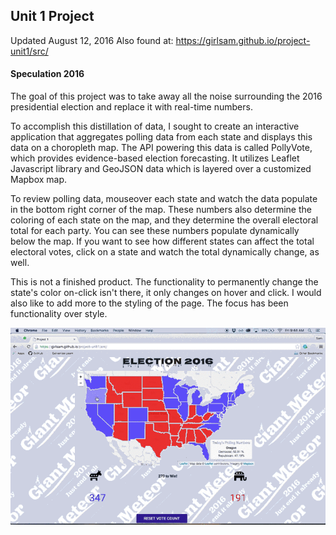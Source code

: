## Unit 1 Project
Updated August 12, 2016
Also found at: https://girlsam.github.io/project-unit1/src/

#### Speculation 2016

The goal of this project was to take away all the noise surrounding the 2016 presidential election and replace it with real-time numbers.

To accomplish this distillation of data, I sought to create an interactive application that aggregates polling data from each state and displays this data on a choropleth map. The API powering this data is called PollyVote, which provides evidence-based election forecasting. It utilizes Leaflet Javascript library and GeoJSON data which is layered over a customized Mapbox map.

To review polling data, mouseover each state and watch the data populate in the bottom right corner of the map. These numbers also determine the coloring of each state on the map, and they determine the overall electoral total for each party. You can see these numbers populate dynamically below the map. If you want to see how different states can affect the total electoral votes, click on a state and watch the total dynamically change, as well.

This is not a finished product. The functionality to permanently change the state's color on-click isn't there, it only changes on hover and click. I would also like to add more to the styling of the page. The focus has been functionality over style.

![Demo](project_demo.gif)
